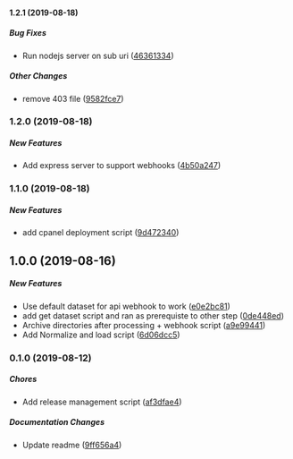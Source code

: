 #### 1.2.1 (2019-08-18)

##### Bug Fixes

*  Run nodejs server on sub uri ([46361334](https://github.com/wchen02/apify-etl/commit/46361334281f7f073c9641615f76f758c04cf92e))

##### Other Changes

*  remove 403 file ([9582fce7](https://github.com/wchen02/apify-etl/commit/9582fce7cc9ab7c925804e6b580c8bbca05d9a6c))

### 1.2.0 (2019-08-18)

##### New Features

*  Add express server to support webhooks ([4b50a247](https://github.com/wchen02/apify-etl/commit/4b50a2478f8a96268214b32148e9e132f88ea130))

### 1.1.0 (2019-08-18)

##### New Features

*  add cpanel deployment script ([9d472340](https://github.com/wchen02/apify-etl/commit/9d472340255fa32ec4c06a2362f142c4652f449a))

## 1.0.0 (2019-08-16)

##### New Features

*  Use default dataset for api webhook to work ([e0e2bc81](https://github.com/wchen02/apify-etl/commit/e0e2bc81cc5dd93b6e7f4e2a249e7c528b52fb4d))
*  add get dataset script and ran as prerequiste to other step ([0de448ed](https://github.com/wchen02/apify-etl/commit/0de448ed80741421bfb1bf81278c07b35ddfa0e2))
*  Archive directories after processing + webhook script ([a9e99441](https://github.com/wchen02/apify-etl/commit/a9e994414561d84ffb0344d135885e5553812385))
*  Add Normalize and load script ([6d06dcc5](https://github.com/wchen02/apify-etl/commit/6d06dcc56e97dda7225804951f108304914b3088))

### 0.1.0 (2019-08-12)

##### Chores

*  Add release management script ([af3dfae4](https://github.com/wchen02/apify-etl/commit/af3dfae48fcfad49d3dfaf95474810f088e36a1e))

##### Documentation Changes

*  Update readme ([9ff656a4](https://github.com/wchen02/apify-etl/commit/9ff656a4fa9b5b98c68f600c431b41da5992c642))

